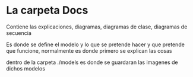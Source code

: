 # La carpeta Docs

Contiene las explicaciones, diagramas, diagramas de clase, diagramas de secuencia

Es donde se define el modelo y lo que se pretende hacer y que pretende que funcione, normalmente es donde primero se explican las cosas

dentro de la carpeta ./models es donde se guardaran las imagenes de dichos modelos
